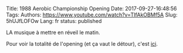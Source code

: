 Title: 1988 Aerobic Championship Opening
Date: 2017-09-27-16:48:56
Tags: 
Authors: https://www.youtube.com/watch?v=TIfAkOBMf5A
Slug: 5hUJfLOFOw
Lang: fr
status: published

LA musique à mettre en réveil le matin.

Pour voir la totalité de l'opening (et ça vaut le détour),
c'est [ici](https://www.youtube.com/watch?v=ozoTzkCeO-A).
